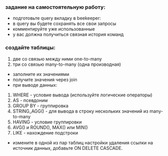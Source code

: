 ### задание на самостоятельную работу:

- подготовьте query вкладку в beekeeper:
- в query вы будете сохранять все свои запросы
- комментируйте уже использованные
- у вас должна получиться связная история команд


### создайте таблицы:

1. две со связью между ними one-to-many
2. три со связью many-to-many (одна производная)

- заполните их значениями
- получите значения через join
- при выводе данных:

1. WHERE - условие вывода (используйте логические операторы)
2. AS - псевдоним
3. GROUP BY - группировка
4. STRING_AGG() - для вывода в строку нескольких значений из many-to-many
5. HAVING - условие группировки
6. AVG() и ROUND(), MAX() или MIN()
7. LIKE - нахождение подстроки

* измените в одной из пар таблиц настройки удаления ссылки на источник данных, добавьте ON DELETE CASCADE.


